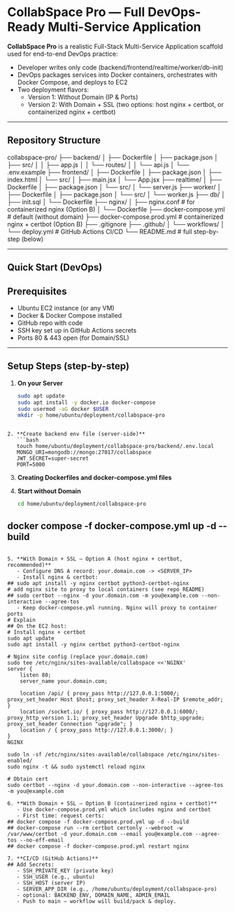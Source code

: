 # CollabSpace Pro — Full DevOps-Ready Multi-Service Application

**CollabSpace Pro** is a realistic Full-Stack Multi-Service Application scaffold used for end-to-end DevOps practice:
- Developer writes only code (backend/frontend/realtime/worker/db-init)
- DevOps packages services into Docker containers, orchestrates with Docker Compose, and deploys to EC2
- Two deployment flavors:
  - Version 1: Without Domain (IP & Ports)
  - Version 2: With Domain + SSL (two options: host nginx + certbot, or containerized nginx + certbot)

---

## Repository Structure
collabspace-pro/
├── backend/
│   ├── Dockerfile
│   ├── package.json
│   ├── src/
│   │   ├── app.js
│   │   └── routes/
│   │       └── api.js
│   └── .env.example
├── frontend/
│   ├── Dockerfile
│   ├── package.json
│   ├── index.html
│   └── src/
│       ├── main.jsx
│       └── App.jsx
├── realtime/
│   ├── Dockerfile
│   ├── package.json
│   └── src/
│       └── server.js
├── worker/
│   ├── Dockerfile
│   ├── package.json
│   └── src/
│       └── worker.js
├── db/
│   ├── init.sql
│   └── Dockerfile
├── nginx/
│   ├── nginx.conf                 # for containerized nginx (Option B)
│   └── Dockerfile
├── docker-compose.yml             # default (without domain)
├── docker-compose.prod.yml        # containerized nginx + certbot (Option B)
├── .gitignore
├── .github/
│   └── workflows/
│       └── deploy.yml             # GitHub Actions CI/CD
└── README.md                      # full step-by-step (below)

---

## Quick Start (DevOps)
## Prerequisites
- Ubuntu EC2 instance (or any VM)
- Docker & Docker Compose installed
- GitHub repo with code
- SSH key set up in GitHub Actions secrets
- Ports 80 & 443 open (for Domain/SSL)

---

## Setup Steps (step-by-step)

1. **On your Server**
   ```bash
   sudo apt update
   sudo apt install -y docker.io docker-compose
   sudo usermod -aG docker $USER
   mkdir -p home/ubuntu/deployment/collabspace-pro
```

2. **Create backend env file (server-side)**
   ```bash
   touch home/ubuntu/deployment/collabspace-pro/backend/.env.local
   MONGO_URI=mongodb://mongo:27017/collabspace
   JWT_SECRET=super-secret
   PORT=5000
```

3. **Creating Dockerfiles and docker-compose.yml files**

4. **Start without Domain**
   ```bash
   cd home/ubuntu/deployment/collabspace-pro
## docker compose -f docker-compose.yml up -d --build
```

5. **With Domain + SSL — Option A (host nginx + certbot, recommended)**
   - Configure DNS A record: your.domain.com -> <SERVER_IP>
   - Install nginx & certbot:
## sudo apt install -y nginx certbot python3-certbot-nginx
# add nginx site to proxy to local containers (see repo README)
## sudo certbot --nginx -d your.domain.com -m you@example.com --non-interactive --agree-tos
   - Keep docker-compose.yml running. Nginx will proxy to container ports
# Explain
## On the EC2 host:
# Install nginx + certbot
sudo apt update
sudo apt install -y nginx certbot python3-certbot-nginx

# Nginx site config (replace your.domain.com)
sudo tee /etc/nginx/sites-available/collabspace <<'NGINX'
server {
    listen 80;
    server_name your.domain.com;

    location /api/ { proxy_pass http://127.0.0.1:5000/; proxy_set_header Host $host; proxy_set_header X-Real-IP $remote_addr; }
    location /socket.io/ { proxy_pass http://127.0.0.1:6000/; proxy_http_version 1.1; proxy_set_header Upgrade $http_upgrade; proxy_set_header Connection "upgrade"; }
    location / { proxy_pass http://127.0.0.1:3000/; }
}
NGINX

sudo ln -sf /etc/nginx/sites-available/collabspace /etc/nginx/sites-enabled/
sudo nginx -t && sudo systemctl reload nginx

# Obtain cert
sudo certbot --nginx -d your.domain.com --non-interactive --agree-tos -m you@example.com

6. **With Domain + SSL — Option B (containerized nginx + certbot)**
   - Use docker-compose.prod.yml which includes nginx and certbot
   - First time: request certs:
## docker compose -f docker-compose.prod.yml up -d --build
## docker-compose run --rm certbot certonly --webroot -w /var/www/certbot -d your.domain.com --email you@example.com --agree-tos --no-eff-email
## docker compose -f docker-compose.prod.yml restart nginx

7. **CI/CD (GitHub Actions)**
## Add Secrets:
   - SSH_PRIVATE_KEY (private key)
   - SSH_USER (e.g., ubuntu)
   - SSH_HOST (server IP)
   - SERVER_APP_DIR (e.g., /home/ubuntu/deployment/collabspace-pro)
   - optional: BACKEND_ENV, DOMAIN_NAME, ADMIN_EMAIL
   - Push to main — workflow will build/pack & deploy.




